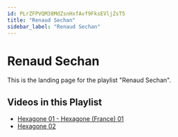 ```yaml
---
id: PLrZFPVQM38MdZsnHxfAvf9FksEVljZsT5
title: "Renaud Sechan"
sidebar_label: "Renaud Sechan"
---
```


# Renaud Sechan

This is the landing page for the playlist "Renaud Sechan".

## Videos in this Playlist

- [Hexagone 01 - Hexagone (France) 01](/agape/renaud-sechan/LUuh_DrrCZ8)
- [Hexagone 02](/agape/renaud-sechan/piG_0q-cl-4)

